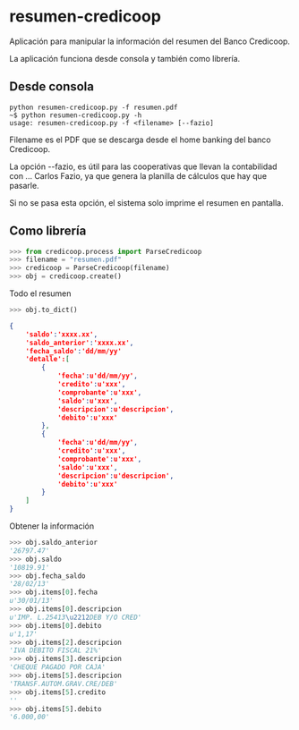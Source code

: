 resumen-credicoop
=================

Aplicación para manipular la información del resumen del Banco Credicoop.

La aplicación funciona desde consola y también como librería.


Desde consola
-------------
```
python resumen-credicoop.py -f resumen.pdf
~$ python resumen-credicoop.py -h
usage: resumen-credicoop.py -f <filename> [--fazio]
```

Filename es el PDF que se descarga desde el home banking del banco Credicoop.

La opción --fazio, es útil para las cooperativas que llevan la contabilidad con ... Carlos Fazio, ya que genera
la planilla de cálculos que hay que pasarle.

Si no se pasa esta opción, el sistema solo imprime el resumen en pantalla.


Como librería
-------------


```PYTHON
>>> from credicoop.process import ParseCredicoop
>>> filename = "resumen.pdf"
>>> credicoop = ParseCredicoop(filename)
>>> obj = credicoop.create()
```

Todo el resumen

```PYTHON
>>> obj.to_dict()

```

```JSON
{
    'saldo':'xxxx.xx',
    'saldo_anterior':'xxxx.xx',
    'fecha_saldo':'dd/mm/yy'
    'detalle':[
        {
            'fecha':u'dd/mm/yy',
            'credito':u'xxx',
            'comprobante':u'xxx',
            'saldo':u'xxx',
            'descripcion':u'descripcion',
            'debito':u'xxx'
        },
        {
            'fecha':u'dd/mm/yy',
            'credito':u'xxx',
            'comprobante':u'xxx',
            'saldo':u'xxx',
            'descripcion':u'descripcion',
            'debito':u'xxx'
        }
    ]
}
```

Obtener la información

```PYTHON
>>> obj.saldo_anterior
'26797.47'
>>> obj.saldo
'10819.91'
>>> obj.fecha_saldo
'28/02/13'
>>> obj.items[0].fecha
u'30/01/13'
>>> obj.items[0].descripcion
u'IMP. L.25413\u2212DEB Y/O CRED'
>>> obj.items[0].debito
u'1,17'
>>> obj.items[2].descripcion
'IVA DEBITO FISCAL 21%'
>>> obj.items[3].descripcion
'CHEQUE PAGADO POR CAJA'
>>> obj.items[5].descripcion
'TRANSF.AUTOM.GRAV.CRE/DEB'
>>> obj.items[5].credito
''
>>> obj.items[5].debito
'6.000,00'
```

